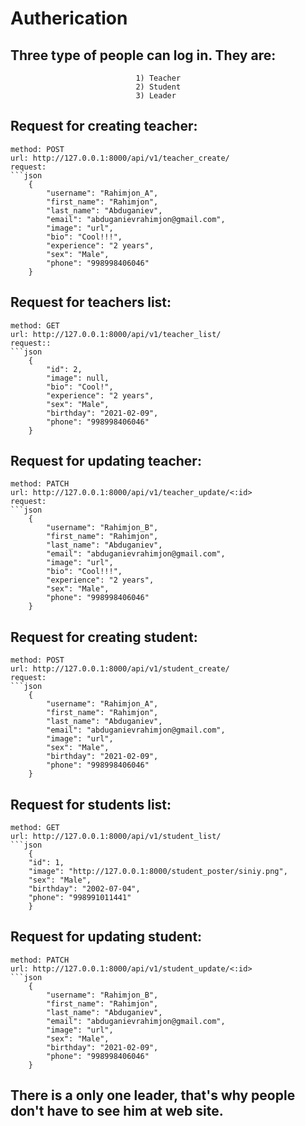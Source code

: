 # Autherication

## Three type of people can log in. They are:  

                                1) Teacher
                                2) Student
                                3) Leader

## Request for creating teacher:  

    method: POST
    url: http://127.0.0.1:8000/api/v1/teacher_create/
    request:
    ```json
        {
            "username": "Rahimjon_A",
            "first_name": "Rahimjon",
            "last_name": "Abduganiev",
            "email": "abduganievrahimjon@gmail.com",
            "image": "url",
            "bio": "Cool!!!",
            "experience": "2 years",
            "sex": "Male",
            "phone": "998998406046"
        }  

## Request for teachers list:  

    method: GET
    url: http://127.0.0.1:8000/api/v1/teacher_list/
    request::
    ```json
        {
            "id": 2,
            "image": null,
            "bio": "Cool!",
            "experience": "2 years",
            "sex": "Male",
            "birthday": "2021-02-09",
            "phone": "998998406046"
        }

## Request for updating teacher:  

    method: PATCH
    url: http://127.0.0.1:8000/api/v1/teacher_update/<:id>
    request:
    ```json
        {
            "username": "Rahimjon_B",
            "first_name": "Rahimjon",
            "last_name": "Abduganiev",
            "email": "abduganievrahimjon@gmail.com",
            "image": "url",
            "bio": "Cool!!!",
            "experience": "2 years",
            "sex": "Male",
            "phone": "998998406046"
        }


## Request for creating student:  

    method: POST
    url: http://127.0.0.1:8000/api/v1/student_create/
    request:
    ```json
        {
            "username": "Rahimjon_A",
            "first_name": "Rahimjon",
            "last_name": "Abduganiev",
            "email": "abduganievrahimjon@gmail.com",
            "image": "url",
            "sex": "Male",
            "birthday": "2021-02-09",
            "phone": "998998406046"
        }

## Request for students list:  

    method: GET
    url: http://127.0.0.1:8000/api/v1/student_list/
    ```json
        {
        "id": 1,
        "image": "http://127.0.0.1:8000/student_poster/siniy.png",
        "sex": "Male",
        "birthday": "2002-07-04",
        "phone": "998991011441"
        }

## Request for updating student:  

    method: PATCH
    url: http://127.0.0.1:8000/api/v1/student_update/<:id>
    ```json
        {
            "username": "Rahimjon_B",
            "first_name": "Rahimjon",
            "last_name": "Abduganiev",
            "email": "abduganievrahimjon@gmail.com",
            "image": "url",
            "sex": "Male",
            "birthday": "2021-02-09",
            "phone": "998998406046"
        }


## There is a only one leader, that's why people don't have to see him at web site.